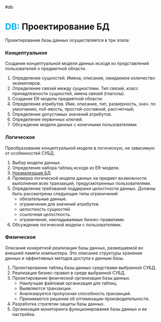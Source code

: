 #db
# <font color="#00b0f0">DB:</font> Проектирование БД

Проектирование базы данных осуществляется в три этапа:

### Концептуальное
Создание концептуальной модели данных исходя из представлений пользователей о предметной области. 

1. Определение сущностей. Имена, описания, ожидаемое количество экземпляров.
2. Определение связей между сущностями. Тип связей, класс принадлежности сущностей, имена связей (глаголы). 
3. Создание ER-модели предметной области. 
4. Определение атрибутов. Имя, описание, тип, размерность, знач. по умолчанию, null-евость, простой-составной, рассчетный;
5. Определение допустимых значений атрибутов. 
6. Определение первичных ключей. 
7. Обсуждение модели данных с конечными пользователями. 


### Логическое
Преобразование концептуальной модели в логическую, не зависимую от особенностей СУБД. 

1. Выбор модели данных. 
2. Определение набора таблиц исходя из ER-модели. 
3. [Нормализация БД](2.%20Knowledge/Базы%20данных/Нормализация%20БД.md)
4. Проверка логической модели данных на предмет возможности выполнения всех
транзакций, предусмотренных пользователями. 
5. Определение требований поддержки целостности данных.
	Должны быть рассмотрены следующие типы ограничений:
	- обязательные данные. 
	- ограничения для значений атрибутов. 
	- целостность сущностей. 
	- ссылочная целостность. 
	- ограничения, накладываемые бизнес-правилами. 
6. Обсуждение логической модели с пользователями. 

### Физическое
Описание конкретной реализации базы данных, размещаемой во внешней памяти компьютера. Это описание структуры хранения данных и
эффективных методов доступа к данным базы. 

1. Проектирование таблиц базы данных средствами выбранной СУБД. 
2. Реализация бизнес-правил в среде выбранной СУБД. 
3. Проектирование физической организации базы данных. 
	- Наилучшая файловая организация для таблиц. 
	- Выявляются транзакции.
	- Анализируется пропускная способность транзакций. 
	- Принимаются решения об оптимизации производительности.
4. Разработка стратегии защиты базы данных. 
5. Организация мониторинга функционирования базы данных и ее настройка. 